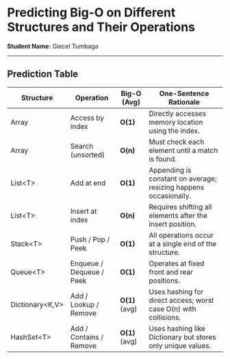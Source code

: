 # Predicting Big-O on Different Structures and Their Operations  
**Student Name:** Giecel Tumbaga  

---

## Prediction Table

| **Structure** | **Operation** | **Big-O (Avg)** | **One-Sentence Rationale** |
|----------------|---------------|-----------------|-----------------------------|
| Array | Access by index | **O(1)** | Directly accesses memory location using the index. |
| Array | Search (unsorted) | **O(n)** | Must check each element until a match is found. |
| List&lt;T&gt; | Add at end | **O(1)** | Appending is constant on average; resizing happens occasionally. |
| List&lt;T&gt; | Insert at index | **O(n)** | Requires shifting all elements after the insert position. |
| Stack&lt;T&gt; | Push / Pop / Peek | **O(1)** | All operations occur at a single end of the structure. |
| Queue&lt;T&gt; | Enqueue / Dequeue / Peek | **O(1)** | Operates at fixed front and rear positions. |
| Dictionary&lt;K,V&gt; | Add / Lookup / Remove | **O(1)** (avg) | Uses hashing for direct access; worst case O(n) with collisions. |
| HashSet&lt;T&gt; | Add / Contains / Remove | **O(1)** (avg) | Uses hashing like Dictionary but stores only unique values. |